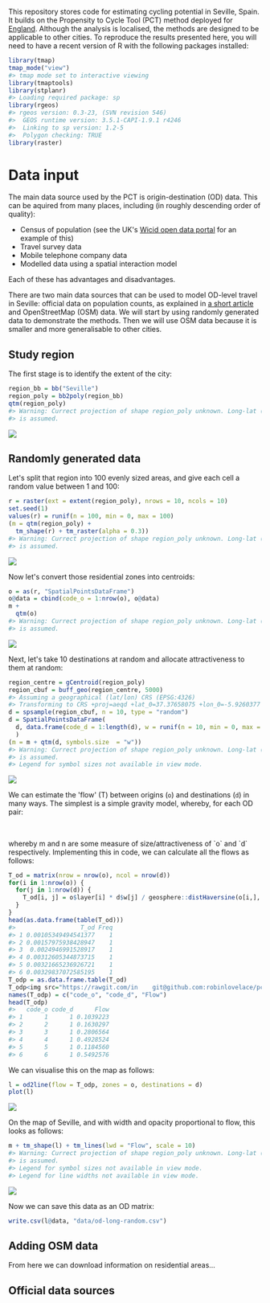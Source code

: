 
<!-- README.md is generated from README.Rmd. Please edit that file -->
This repository stores code for estimating cycling potential in Seville, Spain. It builds on the Propensity to Cycle Tool (PCT) method deployed for [England](http://www.pct.bike). Although the analysis is localised, the methods are designed to be applicable to other cities. To reproduce the results presented here, you will need to have a recent version of R with the following packages installed:

``` r
library(tmap)
tmap_mode("view")
#> tmap mode set to interactive viewing
library(tmaptools)
library(stplanr)
#> Loading required package: sp
library(rgeos)
#> rgeos version: 0.3-23, (SVN revision 546)
#>  GEOS runtime version: 3.5.1-CAPI-1.9.1 r4246 
#>  Linking to sp version: 1.2-5 
#>  Polygon checking: TRUE
library(raster)
```

Data input
==========

The main data source used by the PCT is origin-destination (OD) data. This can be aquired from many places, including (in roughly descending order of quality):

-   Census of population (see the UK's [Wicid open data portal](http://wicid.ukdataservice.ac.uk/) for an example of this)
-   Travel survey data
-   Mobile telephone company data
-   Modelled data using a spatial interaction model

Each of these has advantages and disadvantages.

There are two main data sources that can be used to model OD-level travel in Seville: official data on population counts, as explained in [a short article](http://rpubs.com/RobinLovelace/209274) and OpenStreetMap (OSM) data. We will start by using randomly generated data to demonstrate the methods. Then we will use OSM data because it is smaller and more generalisable to other cities.

Study region
------------

The first stage is to identify the extent of the city:

``` r
region_bb = bb("Seville")
region_poly = bb2poly(region_bb)
qtm(region_poly)
#> Warning: Currect projection of shape region_poly unknown. Long-lat (WGS84)
#> is assumed.
```

![](figures/README-unnamed-chunk-3-1.png)

Randomly generated data
-----------------------

Let's split that region into 100 evenly sized areas, and give each cell a random value between 1 and 100:

``` r
r = raster(ext = extent(region_poly), nrows = 10, ncols = 10)
set.seed(1)
values(r) = runif(n = 100, min = 0, max = 100)
(m = qtm(region_poly) +
  tm_shape(r) + tm_raster(alpha = 0.3))
#> Warning: Currect projection of shape region_poly unknown. Long-lat (WGS84)
#> is assumed.
```

![](figures/README-unnamed-chunk-4-1.png)

Now let's convert those residential zones into centroids:

``` r
o = as(r, "SpatialPointsDataFrame")
o@data = cbind(code_o = 1:nrow(o), o@data)
m +
  qtm(o)
#> Warning: Currect projection of shape region_poly unknown. Long-lat (WGS84)
#> is assumed.
```

![](figures/README-unnamed-chunk-5-1.png)

Next, let's take 10 destinations at random and allocate attractiveness to them at random:

``` r
region_centre = gCentroid(region_poly)
region_cbuf = buff_geo(region_centre, 5000)
#> Assuming a geographical (lat/lon) CRS (EPSG:4326)
#> Transforming to CRS +proj=aeqd +lat_0=37.37658075 +lon_0=-5.9260377 +x_0=0 +y_0=0 +ellps=WGS84
d = spsample(region_cbuf, n = 10, type = "random")
d = SpatialPointsDataFrame(
  d, data.frame(code_d = 1:length(d), w = runif(n = 10, min = 0, max = 100))
  )
(m = m + qtm(d, symbols.size  = "w"))
#> Warning: Currect projection of shape region_poly unknown. Long-lat (WGS84)
#> is assumed.
#> Legend for symbol sizes not available in view mode.
```

![](figures/README-unnamed-chunk-6-1.png)

We can estimate the 'flow' (T) between origins (`o`) and destinations (`d`) in many ways. The simplest is a simple gravity model, whereby, for each OD pair:

<p align="center"><img src="https://rawgit.com/in	git@github.com:robinlovelace/pctSeville (fetch/master/svgs/fa44527eff44f2d5ddcf2b147a015718.svg?invert_in_darkmode" align=middle width=106.451895pt height=17.359485pt/></p>
 whereby m and n are some measure of size/attractiveness of `o` and `d` respectively. Implementing this in code, we can calculate all the flows as follows:

``` r
T_od = matrix(nrow = nrow(o), ncol = nrow(d))
for(i in 1:nrow(o)) {
  for(j in 1:nrow(d)) {
    T_od[i, j] = o$layer[i] * d$w[j] / geosphere::distHaversine(o[i,], d[j,])
  }
}
head(as.data.frame(table(T_od)))
#>                  T_od Freq
#> 1 0.00105349494541377    1
#> 2 0.00157975938428947    1
#> 3  0.0024946991528917    1
#> 4 0.00312605344873715    1
#> 5 0.00321665236926721    1
#> 6 0.00329837072585195    1
T_odp = as.data.frame.table(T_od)
T_odp<img src="https://rawgit.com/in	git@github.com:robinlovelace/pctSeville (fetch/master/svgs/dc747da85291af56c051b8219a29146a.svg?invert_in_darkmode" align=middle width=339.623295pt height=24.56553pt/>Var2 = rep(1:nrow(d), each = nrow(o))
names(T_odp) = c("code_o", "code_d", "Flow")
head(T_odp)
#>   code_o code_d      Flow
#> 1      1      1 0.1039223
#> 2      2      1 0.1630297
#> 3      3      1 0.2806564
#> 4      4      1 0.4928524
#> 5      5      1 0.1184560
#> 6      6      1 0.5492576
```

We can visualise this on the map as follows:

``` r
l = od2line(flow = T_odp, zones = o, destinations = d)
plot(l)
```

![](figures/README-unnamed-chunk-8-1.png)

On the map of Seville, and with width and opacity proportional to flow, this looks as follows:

``` r
m + tm_shape(l) + tm_lines(lwd = "Flow", scale = 10)
#> Warning: Currect projection of shape region_poly unknown. Long-lat (WGS84)
#> is assumed.
#> Legend for symbol sizes not available in view mode.
#> Legend for line widths not available in view mode.
```

![](figures/README-unnamed-chunk-9-1.png)

Now we can save this data as an OD matrix:

``` r
write.csv(l@data, "data/od-long-random.csv")
```

Adding OSM data
---------------

From here we can download information on residential areas...

Official data sources
---------------------

